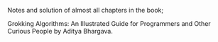 Notes and solution of almost all chapters in the book; 

Grokking Algorithms: An Illustrated Guide for Programmers and Other Curious People by Aditya Bhargava.
